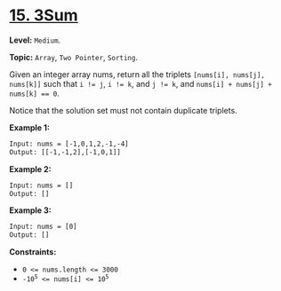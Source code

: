 # [15. 3Sum](https://leetcode.com/problems/3sum/)

**Level:** `Medium`.

**Topic:** `Array`, `Two Pointer`, `Sorting`.

Given an integer array nums, return all the triplets `[nums[i], nums[j], nums[k]]` such that `i != j`, `i != k`, and `j != k`, and `nums[i] + nums[j] + nums[k] == 0`.

Notice that the solution set must not contain duplicate triplets.

**Example 1:**

```txt
Input: nums = [-1,0,1,2,-1,-4]
Output: [[-1,-1,2],[-1,0,1]]
```

**Example 2:**

```txt
Input: nums = []
Output: []
```

**Example 3:**

```txt
Input: nums = [0]
Output: []
```

**Constraints:**

- `0 <= nums.length <= 3000`
- <code>-10<sup>5</sup> <= nums[i] <= 10<sup>5</sup></code>
